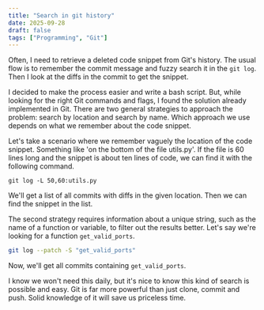 ```yaml
---
title: "Search in git history"
date: 2025-09-28
draft: false
tags: ["Programming", "Git"]
---
```


Often, I need to retrieve a deleted code snippet from Git's history. The usual
flow is to remember the commit message and fuzzy search it in the `git log`.
Then I look at the diffs in the commit to get the snippet.

I decided to make the process easier and write a bash script. But, while
looking for the right Git commands and flags, I found the solution already
implemented in Git. There are two general strategies to approach the problem:
search by location and search by name. Which approach we use depends on what we
remember about the code snippet.

Let's take a scenario where we remember vaguely the location of the code
snippet. Something like 'on the bottom of the file utils.py'. If the file is 60
lines long and the snippet is about ten lines of code, we can find it with the
following command.

```git
git log -L 50,60:utils.py
```

We'll get a list of all commits with diffs in the given location. Then we can
find the snippet in the list.

The second strategy requires information about a unique string, such as the
name of a function or variable, to filter out the results better. Let's say
we're looking for a function `get_valid_ports`.

```bash
git log --patch -S "get_valid_ports"
```

Now, we'll get all commits containing `get_valid_ports`. 

I know we won't need this daily, but it's nice to know this kind of search is
possible and easy. Git is far more powerful than just clone, commit and push.
Solid knowledge of it will save us priceless time.
